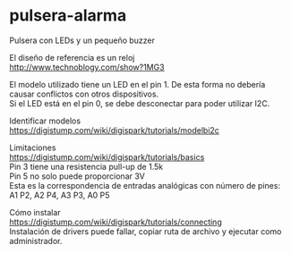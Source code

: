 # pulsera-alarma
Pulsera con LEDs y un pequeño buzzer

El diseño de referencia es un reloj  
http://www.technoblogy.com/show?1MG3  

El modelo utilizado tiene un LED en el pin 1. De esta forma no debería causar conflictos con otros dispositivos.  
Si el LED está en el pin 0, se debe desconectar para poder utilizar I2C.

Identificar modelos  
https://digistump.com/wiki/digispark/tutorials/modelbi2c  

Limitaciones  
https://digistump.com/wiki/digispark/tutorials/basics  
Pin 3 tiene una resistencia pull-up de 1.5k  
Pin 5 no solo puede proporcionar 3V  
Esta es la correspondencia de entradas analógicas con número de pines:  
A1 P2, A2 P4, A3 P3, A0 P5  

Cómo instalar  
https://digistump.com/wiki/digispark/tutorials/connecting  
Instalación de drivers puede fallar, copiar ruta de archivo y ejecutar como administrador.  
